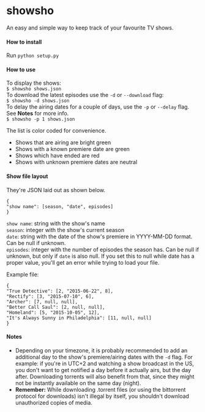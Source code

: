 # showsho
An easy and simple way to keep track of your favourite TV shows.

#### How to install
Run `python setup.py`

#### How to use
To display the shows:  
`$ showsho shows.json`  
To download the latest episodes use the `-d` or `--download` flag:  
`$ showsho -d shows.json`  
To delay the airing dates for a couple of days, use the `-p` or `--delay` flag. See **Notes** for more info.  
`$ showsho -p 1 shows.json`

The list is color coded for convenience.
- Shows that are airing are bright green
- Shows with a known premiere date are green
- Shows which have ended are red
- Shows with unknown premiere dates are neutral

#### Show file layout
They're JSON laid out as shown below.  
```
{
"show name": [season, "date", episodes]
}
```
`show name`: string with the show's name  
`season`: integer with the show's current season  
`date`: string with the date of the show's premiere in YYYY-MM-DD format. Can be null if unknown.  
`episodes`: integer with the number of episodes the season has. Can be null if unknown, but only if `date` is also null. If you set this to null while date has a proper value, you'll get an error while trying to load your file.  


Example file:  
```
{
"True Detective": [2, "2015-06-22", 8],
"Rectify": [3, "2015-07-10", 6],
"Archer": [7, null, null],
"Better Call Saul": [2, null, null],
"Homeland": [5, "2015-10-05", 12],
"It's Always Sunny in Philadelphia": [11, null, null]
}
```

#### Notes
- Depending on your timezone, it is probably recommended to add an additional day to the show's premiere/airing dates with the `-d` flag. For example: if you're in UTC+2 and watching a show broadcast in the US, you don't want to get notified a day before it actually airs, but the day after. Downloading torrents will also benefit from that, since they might not be instantly available on the same day (night).
- **Remember:** While downloading .torrent files (or using the bittorrent protocol for downloads) isn't illegal by itself, you shouldn't download unauthorized copies of media.
